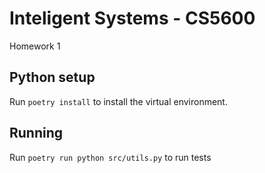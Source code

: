 # Inteligent Systems - CS5600 
Homework 1

## Python setup
Run `poetry install` to install the virtual environment.

## Running
Run `poetry run python src/utils.py` to run tests